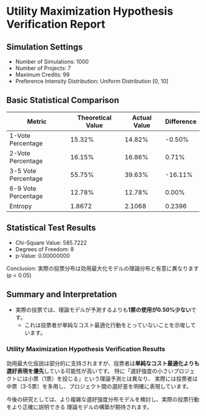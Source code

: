 # Utility Maximization Hypothesis Verification Report

## Simulation Settings

- Number of Simulations: 1000
- Number of Projects: 7
- Maximum Credits: 99
- Preference Intensity Distribution: Uniform Distribution [0, 10]

## Basic Statistical Comparison

| Metric | Theoretical Value | Actual Value | Difference |
|---|---|---|---|
| 1-Vote Percentage | 15.32% | 14.82% | -0.50% |
| 2-Vote Percentage | 16.15% | 16.86% | 0.71% |
| 3-5 Vote Percentage | 55.75% | 39.63% | -16.11% |
| 6-9 Vote Percentage | 12.78% | 12.78% | 0.00% |
| Entropy | 1.8672 | 2.1068 | 0.2396 |

## Statistical Test Results

- Chi-Square Value: 585.7222
- Degrees of Freedom: 8
- p-Value: 0.00000000

Conclusion: 実際の投票分布は効用最大化モデルの理論分布と有意に異なります (p < 0.05)

## Summary and Interpretation

- 実際の投票では、理論モデルが予測するよりも**1票の使用が0.50%少ない**です。
  - これは投票者が単純なコスト最適化行動をとっていないことを示唆しています。

### Utility Maximization Hypothesis Verification Results

効用最大化仮説は部分的に支持されますが、投票者は**単純なコスト最適化よりも選好表現を優先**している可能性が高いです。
特に「選好強度の小さいプロジェクトには小票（1票）を投じる」という理論予測とは異なり、
実際には投票者は中票（3-5票）を多用し、プロジェクト間の選好差を明確に表現しています。

今後の研究としては、より複雑な選好強度分布モデルを検討し、実際の投票行動をより正確に説明できる
理論モデルの構築が期待されます。
